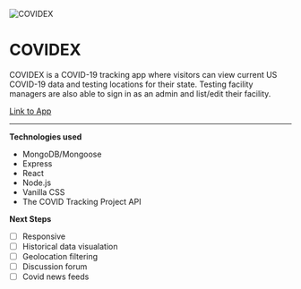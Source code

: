 ![COVIDEX](https://i.imgur.com/ek50tUW.gif)
# COVIDEX

COVIDEX is a COVID-19 tracking app where visitors can view current US COVID-19 data and testing locations for their state. Testing facility managers are also able to sign in as an admin and list/edit their facility.

[Link to App](https://covidex.herokuapp.com/)

---

**Technologies used**
- MongoDB/Mongoose
- Express
- React
- Node.js
- Vanilla CSS
- The COVID Tracking Project API

**Next Steps**
- [ ] Responsive
- [ ] Historical data visualation
- [ ] Geolocation filtering
- [ ] Discussion forum
- [ ] Covid news feeds